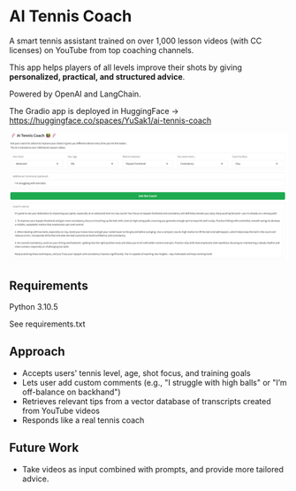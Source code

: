 # AI Tennis Coach
A smart tennis assistant trained on over 1,000 lesson videos (with CC licenses) on YouTube from top coaching channels.  

This app helps players of all levels improve their shots by giving **personalized, practical, and structured advice**.

Powered by OpenAI and LangChain.

The Gradio app is deployed in HuggingFace → https://huggingface.co/spaces/YuSak1/ai-tennis-coach

<div align="center">
    <img src="screen1.png" width="900">
</div>


## Requirements
Python 3.10.5

See requirements.txt

## Approach
- Accepts users' tennis level, age, shot focus, and training goals
- Lets user add custom comments (e.g., "I struggle with high balls" or "I’m off-balance on backhand")
- Retrieves relevant tips from a vector database of transcripts created from YouTube videos
- Responds like a real tennis coach

## Future Work
- Take videos as input combined with prompts, and provide more tailored advice.
